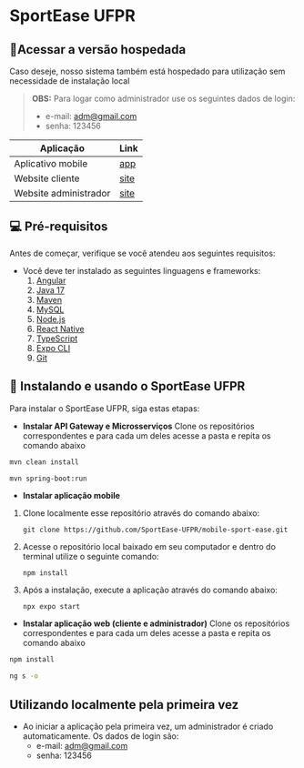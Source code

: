# SportEase UFPR
## 🔗Acessar a versão hospedada

Caso deseje, nosso sistema também está hospedado para utilização sem necessidade de instalação local

> **OBS:** Para logar como administrador use os seguintes dados de login:
> 	 - e-mail: adm@gmail.com
>   - senha: 123456

|Aplicação| Link |
|--|--|
|Aplicativo mobile | [app](https://expo.dev/@nathansr6/mobile-sport-ease?serviceType=classic&distribution=expo-go) |
|Website cliente | [site](https://sportease-client.netlify.app/login) |
|Website administrador | [site](https://sportease-manager.netlify.app/login) |



## 💻 Pré-requisitos

Antes de começar, verifique se você atendeu aos seguintes requisitos:

- Você deve ter instalado as seguintes linguagens e frameworks:
	1.  [Angular](https://v16.angular.io/guide/setup-local)
	2. [Java 17](https://www.oracle.com/java/technologies/javase/jdk17-archive-downloads.html)
	3. [Maven](https://maven.apache.org/download.cgi)
	4. [MySQL](https://www.mysql.com/downloads/)
	5. [Node.js](https://nodejs.org/en)
	6. [React Native](https://www.npmjs.com/package/react-native)
	7. [TypeScript](https://www.typescriptlang.org/download)
	8. [Expo CLI](https://www.npmjs.com/package/expo-cli)
	9. [Git](https://git-scm.com/downloads)

## 🚀 Instalando e usando o SportEase UFPR

Para instalar o SportEase UFPR, siga estas etapas:

- **Instalar API Gateway e Microsserviços**
Clone os repositórios correspondentes e para cada um deles acesse a pasta e repita os comando abaixo
```sh
mvn clean install
```
```sh
mvn spring-boot:run
```

- **Instalar aplicação mobile**

 1. Clone localmente esse repositório através do comando abaixo:
	```shell 
	git clone https://github.com/SportEase-UFPR/mobile-sport-ease.git
	```

2. Acesse o repositório local baixado em seu computador e dentro do terminal utilize o seguinte comando:

	```shell 
	npm install
	```
3. Após a instalação, execute a aplicação através do comando abaixo:
	```shell 
	npx expo start	
	```

- **Instalar aplicação web (cliente e administrador)**
Clone os repositórios correspondentes e para cada um deles acesse a pasta e repita os comando abaixo

```sh
npm install
```
```sh
ng s -o
```

## Utilizando localmente pela primeira vez

 - Ao iniciar a aplicação pela primeira vez, um administrador é criado automaticamente. Os dados de login são: 
	 - e-mail: adm@gmail.com
	 - senha: 123456
